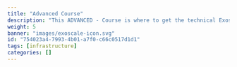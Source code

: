 ```yaml
---
title: "Advanced Course"
description: "This ADVANCED - Course is where to get the technical Exoscale knowledge. It will help you learn the core concepts, dive into networking components, configuration, and critical cloud topics."
weight: 5
banner: "images/exoscale-icon.svg"
id: "754023a4-7993-4b01-a7f0-c66c0517d1d1"
tags: [infrastructure]
categories: []
---
```

